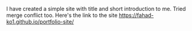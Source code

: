 I have created a simple site with title and short introduction to me. Tried merge conflict too. Here's the link to the site
https://fahad-ko1.github.io/portfolio-site/
